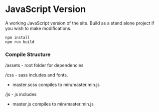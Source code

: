 # JavaScript Version

A working JavaScript version of the site. Build as a stand alone project if you wish to make modifications.

```
npm install
npm run build
```

### Compile Structure

/assets - root folder for dependencies

/css - sass includes and fonts.

* master.scss compiles to min/master.min.js

/js - js includes

* master.js compiles to min/master.min.js 
